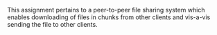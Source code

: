 This assignment pertains to a peer-to-peer file sharing system which enables downloading of files in chunks from other clients and vis-a-vis sending the file to other clients.
